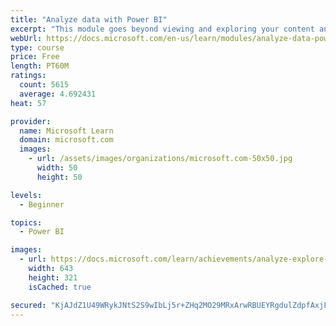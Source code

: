 ```yaml
---
title: "Analyze data with Power BI"
excerpt: "This module goes beyond viewing and exploring your content and explains how to interact with it by working with reports and dashboards to uncover and share new business insights."
webUrl: https://docs.microsoft.com/en-us/learn/modules/analyze-data-power-bi/
type: course
price: Free
length: PT60M
ratings:
  count: 5615
  average: 4.692431
heat: 57

provider:
  name: Microsoft Learn
  domain: microsoft.com
  images:
    - url: /assets/images/organizations/microsoft.com-50x50.jpg
      width: 50
      height: 50

levels:
  - Beginner

topics:
  - Power BI

images:
  - url: https://docs.microsoft.com/learn/achievements/analyze-explore-data-power-bi-social.png
    width: 643
    height: 321
    isCached: true

secured: "KjAJdZ1U49WRykJNtS2S9wIbLj5r+ZHq2MO29MRxArwRBUEYRgdulZdpfAxjF2Lq+r40Cy51Gh/kS+fXg70KaY+ofEROfkdMDd8OUJ9sQD+UZQz8hGO4korNAA/HQ9pIXcLvUU+s1mwzAnHi/fPq0RKie5TAIBqkMxUJEaxBk3wJNzGJ3q6EoPq5nqhrxc47F1oySqvLAd8IXf881JS5Qn+SLcgAfjVjPcQiX8m6woEPGEh8WIYWA0Ep3nYPUt+Hyfhj2WpRyYxdJkY50pDvq8sBvgL02F92Pe6WNlwuwzhv3m+81DrpQiIV+qp7WuCjb8iIVvQ5uGB9MdCD2OhgRkZQ3q94JGP8m9lVz+7meXJ0u59/xy7hWY1dfbizX6RfN4KlC9xpJhS4xeWuP/pSYbf23sD3yoPG0k3nKPG0qAE=;QH4hff1aqDN8uo/vg3ZPsg=="
---
```


